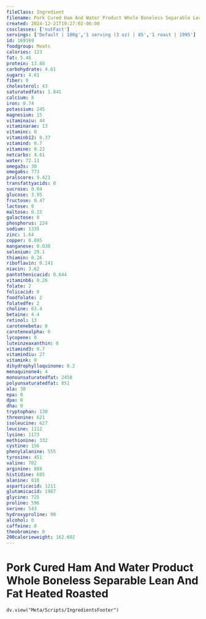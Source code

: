 ```yaml
---
fileClass: Ingredient
filename: Pork Cured Ham And Water Product Whole Boneless Separable Lean And Fat Heated Roasted
created: 2024-12-21T19:27:02-06:00
cssclasses: ['nutFact']
servings: ['Default | 100g','1 serving (3 oz) | 85','1 roast | 1995']
id: 169169
foodgroup: Meats
calories: 123
fat: 5.46
protein: 13.88
carbohydrate: 4.61
sugars: 4.61
fiber: 0
cholesterol: 43
saturatedfats: 1.841
calcium: 8
iron: 0.74
potassium: 245
magnesium: 15
vitaminaiu: 44
vitaminarae: 13
vitaminc: 0
vitaminb12: 0.37
vitamind: 0.7
vitamine: 0.22
netcarbs: 4.61
water: 72.11
omega3s: 30
omega6s: 773
pralscore: 9.421
transfattyacids: 0
sucrose: 0.04
glucose: 3.95
fructose: 0.47
lactose: 0
maltose: 0.15
galactose: 0
phosphorus: 224
sodium: 1335
zinc: 1.64
copper: 0.095
manganese: 0.038
selenium: 29.1
thiamin: 0.26
riboflavin: 0.141
niacin: 3.62
pantothenicacid: 0.644
vitaminb6: 0.26
folate: 2
folicacid: 0
foodfolate: 2
folatedfe: 2
choline: 63.4
betaine: 4.4
retinol: 13
carotenebeta: 0
carotenealpha: 0
lycopene: 0
luteinzeaxanthin: 0
vitamind3: 0.7
vitamindiu: 27
vitamink: 0
dihydrophylloquinone: 0.2
menaquinone4: 4
monounsaturatedfat: 2458
polyunsaturatedfat: 851
ala: 30
epa: 0
dpa: 0
dha: 0
tryptophan: 130
threonine: 621
isoleucine: 627
leucine: 1112
lysine: 1173
methionine: 332
cystine: 156
phenylalanine: 555
tyrosine: 451
valine: 702
arginine: 888
histidine: 605
alanine: 818
asparticacid: 1211
glutamicacid: 1987
glycine: 725
proline: 596
serine: 543
hydroxyproline: 90
alcohol: 0
caffeine: 0
theobromine: 0
200calorieweight: 162.602
---
```


# Pork Cured Ham And Water Product Whole Boneless Separable Lean And Fat Heated Roasted

```dataviewjs
dv.view("Meta/Scripts/IngredientsFooter")
```